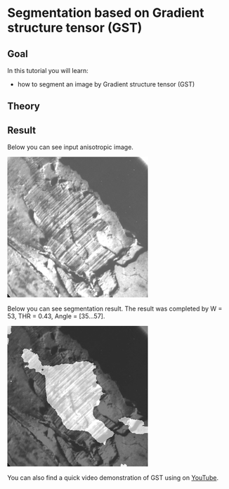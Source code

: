 Segmentation based on Gradient structure tensor (GST)
==========================

Goal
----

In this tutorial you will learn:

-   how to segment an image by Gradient structure tensor (GST)

Theory
------


Result
------

Below you can see input anisotropic image.

![Input anisotropic image](/www/images/input.jpg)


Below you can see segmentation result. The result was completed by W = 53, THR = 0.43, Angle = [35...57].

![The restored image of the black car license plate](/www/images/result.jpg)

You can also find a quick video demonstration of GST using on [YouTube](https://youtu.be/SJq6j3i0oWM).
